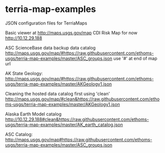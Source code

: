 # terria-map-examples
JSON configuration files for TerriaMaps

Basic viewer at http://maps.usgs.gov/map
CDI Risk Map for now http://10.12.29.188

ASC ScienceBase data backup data catalog
http://maps.usgs.gov/map/#https://raw.githubusercontent.com/ethoms-usgs/terria-map-examples/master/ASC_groups.json
use '#' at end of map url

AK State Geology:\
http://maps.usgs.gov/map/#https://raw.githubusercontent.com/ethoms-usgs/terria-map-examples/master/AKGeology1.json

Cleaning the hosted data catalog first using 'clean'\
http://maps.usgs.gov/map/#clean&https://raw.githubusercontent.com/ethoms-usgs/terria-map-examples/master/AKGeology1.json

Alaska Earth Model catalog\
http://10.12.29.188#clean&https://raw.githubusercontent.com/ethoms-usgs/terria-map-examples/master/AK_earth_catalog.json

ASC Catalog:
http://maps.usgs.gov/map#https://raw.githubusercontent.com/ethoms-usgs/terria-map-examples/master/ASC_groups.json
